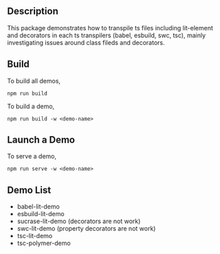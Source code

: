 ## Description

This package demonstrates how to transpile ts files including lit-element and decorators in each ts transpilers (babel, esbuild, swc, tsc), mainly investigating issues around class fileds and decorators.

## Build

To build all demos,

```
npm run build
```

To build a demo,

```
npm run build -w <demo-name>
```

## Launch a Demo

To serve a demo,

```
npm run serve -w <demo-name>
```

## Demo List

- babel-lit-demo
- esbuild-lit-demo
- sucrase-lit-demo (decorators are not work)
- swc-lit-demo (property decorators are not work)
- tsc-lit-demo
- tsc-polymer-demo
